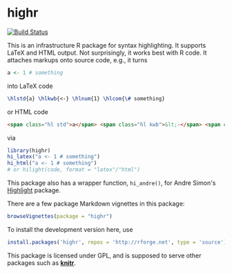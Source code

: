 # highr

[![Build Status](https://travis-ci.org/yihui/highr.svg)](https://travis-ci.org/yihui/highr)

This is an infrastructure R package for syntax highlighting. It supports
LaTeX and HTML output. Not surprisingly, it works best with R code. It
attaches markups onto source code, e.g., it turns

```r
a <- 1 # something
```

into LaTeX code

```latex
\hlstd{a} \hlkwb{<-} \hlnum{1} \hlcom{\# something}
```

or HTML code

```html
<span class="hl std">a</span> <span class="hl kwb">&lt;-</span> <span class="hl num">1</span> <span class="hl com"># something</span>
```

via

```r
library(highr)
hi_latex("a <- 1 # something")
hi_html("a <- 1 # something")
# or hilight(code, format = "latex"/"html")
```

This package also has a wrapper function, `hi_andre()`, for Andre Simon's
[Highlight](http://www.andre-simon.de) package.

There are a few package Markdown vignettes in this package:

```r
browseVignettes(package = "highr")
```

To install the development version here, use

```r
install.packages('highr', repos = 'http://rforge.net', type = 'source')
```

This package is licensed under GPL, and is supposed to serve other packages
such as [**knitr**](http://yihui.name/knitr).
